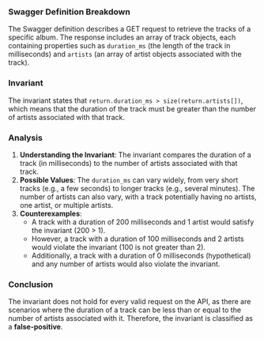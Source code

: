 ### Swagger Definition Breakdown
The Swagger definition describes a GET request to retrieve the tracks of a specific album. The response includes an array of track objects, each containing properties such as `duration_ms` (the length of the track in milliseconds) and `artists` (an array of artist objects associated with the track). 

### Invariant
The invariant states that `return.duration_ms > size(return.artists[])`, which means that the duration of the track must be greater than the number of artists associated with that track. 

### Analysis
1. **Understanding the Invariant**: The invariant compares the duration of a track (in milliseconds) to the number of artists associated with that track. 
2. **Possible Values**: The `duration_ms` can vary widely, from very short tracks (e.g., a few seconds) to longer tracks (e.g., several minutes). The number of artists can also vary, with a track potentially having no artists, one artist, or multiple artists. 
3. **Counterexamples**: 
   - A track with a duration of 200 milliseconds and 1 artist would satisfy the invariant (200 > 1). 
   - However, a track with a duration of 100 milliseconds and 2 artists would violate the invariant (100 is not greater than 2). 
   - Additionally, a track with a duration of 0 milliseconds (hypothetical) and any number of artists would also violate the invariant. 

### Conclusion
The invariant does not hold for every valid request on the API, as there are scenarios where the duration of a track can be less than or equal to the number of artists associated with it. Therefore, the invariant is classified as a **false-positive**.
